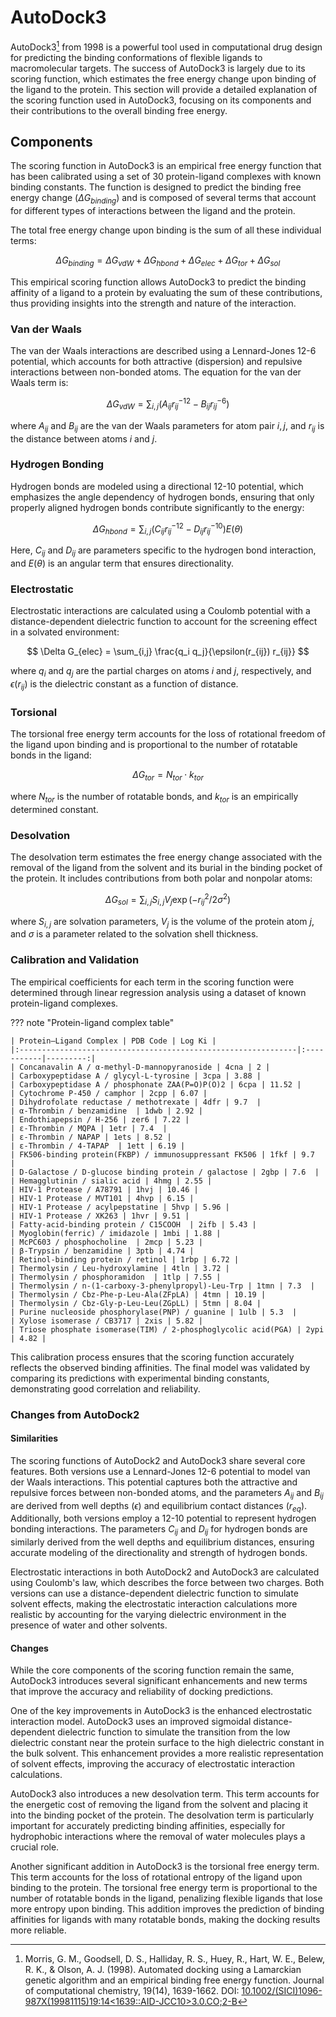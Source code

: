 # AutoDock3

AutoDock3[^morris1998automated] from 1998 is a powerful tool used in computational drug design for predicting the binding conformations of flexible ligands to macromolecular targets.
The success of AutoDock3 is largely due to its scoring function, which estimates the free energy change upon binding of the ligand to the protein.
This section will provide a detailed explanation of the scoring function used in AutoDock3, focusing on its components and their contributions to the overall binding free energy.

## Components

The scoring function in AutoDock3 is an empirical free energy function that has been calibrated using a set of 30 protein-ligand complexes with known binding constants.
The function is designed to predict the binding free energy change ($\Delta G_{binding}$) and is composed of several terms that account for different types of interactions between the ligand and the protein.

The total free energy change upon binding is the sum of all these individual terms:

$$ \Delta G_{binding} = \Delta G_{vdW} + \Delta G_{hbond} + \Delta G_{elec} + \Delta G_{tor} + \Delta G_{sol}$$

This empirical scoring function allows AutoDock3 to predict the binding affinity of a ligand to a protein by evaluating the sum of these contributions, thus providing insights into the strength and nature of the interaction.

### Van der Waals

The van der Waals interactions are described using a Lennard-Jones 12-6 potential, which accounts for both attractive (dispersion) and repulsive interactions between non-bonded atoms.
The equation for the van der Waals term is:

$$ \Delta G_{vdW} = \sum_{i,j} \left( A_{ij} r_{ij}^{-12} - B_{ij} r_{ij}^{-6} \right)$$

where $A_{ij}$ and $B_{ij}$ are the van der Waals parameters for atom pair $i, j$, and $r_{ij}$ is the distance between atoms $i$ and $j$.

### Hydrogen Bonding

Hydrogen bonds are modeled using a directional 12-10 potential, which emphasizes the angle dependency of hydrogen bonds, ensuring that only properly aligned hydrogen bonds contribute significantly to the energy:

$$
\Delta G_{hbond} = \sum_{i,j} \left( C_{ij} r_{ij}^{-12} - D_{ij} r_{ij}^{-10} \right) E(\theta)
$$

Here, $C_{ij}$ and $D_{ij}$ are parameters specific to the hydrogen bond interaction, and $E(\theta)$ is an angular term that ensures directionality.

### Electrostatic

Electrostatic interactions are calculated using a Coulomb potential with a distance-dependent dielectric function to account for the screening effect in a solvated environment:

$$
\Delta G_{elec} = \sum_{i,j} \frac{q_i q_j}{\epsilon(r_{ij}) r_{ij}}
$$

where $q_i$ and $q_j$ are the partial charges on atoms $i$ and $j$, respectively, and $\epsilon(r_{ij})$ is the dielectric constant as a function of distance.

### Torsional

The torsional free energy term accounts for the loss of rotational freedom of the ligand upon binding and is proportional to the number of rotatable bonds in the ligand:

$$ \Delta G_{tor} = N_{tor} \cdot k_{tor}$$

where $N_{tor}$ is the number of rotatable bonds, and $k_{tor}$ is an empirically determined constant.

### Desolvation

The desolvation term estimates the free energy change associated with the removal of the ligand from the solvent and its burial in the binding pocket of the protein. It includes contributions from both polar and nonpolar atoms:

$$ \Delta G_{sol} = \sum_{i,j} S_{i,j} V_{j} \exp(-r_{ij}^2 / 2\sigma^2)$$

where $S_{i,j}$ are solvation parameters, $V_{j}$ is the volume of the protein atom $j$, and $\sigma$ is a parameter related to the solvation shell thickness.

### Calibration and Validation

The empirical coefficients for each term in the scoring function were determined through linear regression analysis using a dataset of known protein-ligand complexes.

??? note "Protein-ligand complex table"

    | Protein–Ligand Complex | PDB Code | Log Ki |
    |:--------------------------------------------------------------|:-----------|---------:|
    | Concanavalin A / α-methyl-D-mannopyranoside | 4cna | 2 |
    | Carboxypeptidase A / glycyl-L-tyrosine | 3cpa | 3.88 |
    | Carboxypeptidase A / phosphonate ZAA(P=O)P(O)2 | 6cpa | 11.52 |
    | Cytochrome P-450 / camphor | 2cpp | 6.07 |
    | Dihydrofolate reductase / methotrexate | 4dfr | 9.7  |
    | α-Thrombin / benzamidine  | 1dwb | 2.92 |
    | Endothiapepsin / H-256 | zer6 | 7.22 |
    | ε-Thrombin / MQPA | 1etr | 7.4  |
    | ε-Thrombin / NAPAP | 1ets | 8.52 |
    | ε-Thrombin / 4-TAPAP  | 1ett | 6.19 |
    | FK506-binding protein(FKBP) / immunosuppressant FK506 | 1fkf | 9.7  |
    | D-Galactose / D-glucose binding protein / galactose | 2gbp | 7.6  |
    | Hemagglutinin / sialic acid | 4hmg | 2.55 |
    | HIV-1 Protease / A78791 | 1hvj | 10.46 |
    | HIV-1 Protease / MVT101 | 4hvp | 6.15 |
    | HIV-1 Protease / acylpepstatine | 5hvp | 5.96 |
    | HIV-1 Protease / XK263 | 1hvr | 9.51 |
    | Fatty-acid-binding protein / C15COOH  | 2ifb | 5.43 |
    | Myoglobin(ferric) / imidazole | 1mbi | 1.88 |
    | McPC603 / phosphocholine  | 2mcp | 5.23 |
    | β-Trypsin / benzamidine | 3ptb | 4.74 |
    | Retinol-binding protein / retinol | 1rbp | 6.72 |
    | Thermolysin / Leu-hydroxylamine | 4tln | 3.72 |
    | Thermolysin / phosphoramidon  | 1tlp | 7.55 |
    | Thermolysin / n-(1-carboxy-3-phenylpropyl)-Leu-Trp | 1tmn | 7.3  |
    | Thermolysin / Cbz-Phe-p-Leu-Ala(ZFpLA) | 4tmn | 10.19 |
    | Thermolysin / Cbz-Gly-p-Leu-Leu(ZGpLL) | 5tmn | 8.04 |
    | Purine nucleoside phosphorylase(PNP) / guanine | 1ulb | 5.3  |
    | Xylose isomerase / CB3717 | 2xis | 5.82 |
    | Triose phosphate isomerase(TIM) / 2-phosphoglycolic acid(PGA) | 2ypi | 4.82 |


This calibration process ensures that the scoring function accurately reflects the observed binding affinities. The final model was validated by comparing its predictions with experimental binding constants, demonstrating good correlation and reliability.

### Changes from AutoDock2

#### Similarities

The scoring functions of AutoDock2 and AutoDock3 share several core features. Both versions use a Lennard-Jones 12-6 potential to model van der Waals interactions. This potential captures both the attractive and repulsive forces between non-bonded atoms, and the parameters $A_{ij}$ and $B_{ij}$ are derived from well depths ($\epsilon$) and equilibrium contact distances ($r_{eq}$). Additionally, both versions employ a 12-10 potential to represent hydrogen bonding interactions. The parameters $C_{ij}$ and $D_{ij}$ for hydrogen bonds are similarly derived from the well depths and equilibrium distances, ensuring accurate modeling of the directionality and strength of hydrogen bonds.

Electrostatic interactions in both AutoDock2 and AutoDock3 are calculated using Coulomb's law, which describes the force between two charges. Both versions can use a distance-dependent dielectric function to simulate solvent effects, making the electrostatic interaction calculations more realistic by accounting for the varying dielectric environment in the presence of water and other solvents.

#### Changes

While the core components of the scoring function remain the same, AutoDock3 introduces several significant enhancements and new terms that improve the accuracy and reliability of docking predictions.

One of the key improvements in AutoDock3 is the enhanced electrostatic interaction model.
AutoDock3 uses an improved sigmoidal distance-dependent dielectric function to simulate the transition from the low dielectric constant near the protein surface to the high dielectric constant in the bulk solvent.
This enhancement provides a more realistic representation of solvent effects, improving the accuracy of electrostatic interaction calculations.

AutoDock3 also introduces a new desolvation term.
This term accounts for the energetic cost of removing the ligand from the solvent and placing it into the binding pocket of the protein.
The desolvation term is particularly important for accurately predicting binding affinities, especially for hydrophobic interactions where the removal of water molecules plays a crucial role.

Another significant addition in AutoDock3 is the torsional free energy term. This term accounts for the loss of rotational entropy of the ligand upon binding to the protein.
The torsional free energy term is proportional to the number of rotatable bonds in the ligand, penalizing flexible ligands that lose more entropy upon binding.
This addition improves the prediction of binding affinities for ligands with many rotatable bonds, making the docking results more reliable.

[^morris1998automated]: Morris, G. M., Goodsell, D. S., Halliday, R. S., Huey, R., Hart, W. E., Belew, R. K., & Olson, A. J. (1998). Automated docking using a Lamarckian genetic algorithm and an empirical binding free energy function. Journal of computational chemistry, 19(14), 1639-1662. DOI: [10.1002/(SICI)1096-987X(19981115)19:14<1639::AID-JCC10>3.0.CO;2-B](https://doi.org/10.1002/(SICI)1096-987X(19981115)19:14<1639::AID-JCC10>3.0.CO;2-B)
